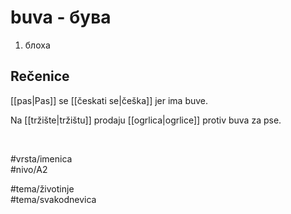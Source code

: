 # buva - бува

1. блоха  

## Rečenice

[[pas|Pas]] se [[českati se|češka]] jer ima buve.  

Na [[tržište|tržištu]] prodaju [[ogrlica|ogrlice]] protiv buva za pse.  

<br>

#vrsta/imenica  
#nivo/A2  

#tema/životinje  
#tema/svakodnevica  
